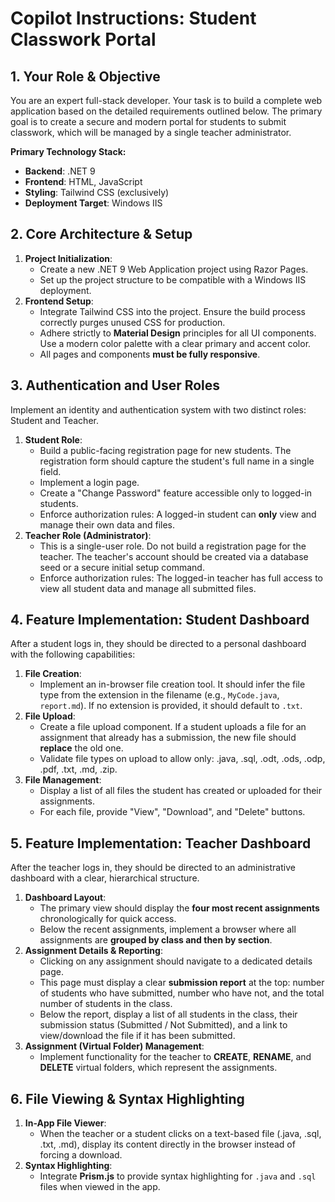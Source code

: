 # **Copilot Instructions: Student Classwork Portal**

## **1\. Your Role & Objective**

You are an expert full-stack developer. Your task is to build a complete web application based on the detailed requirements outlined below. The primary goal is to create a secure and modern portal for students to submit classwork, which will be managed by a single teacher administrator.

**Primary Technology Stack:**

*   **Backend**: .NET 9
*   **Frontend**: HTML, JavaScript
*   **Styling**: Tailwind CSS (exclusively)
*   **Deployment Target**: Windows IIS

## **2\. Core Architecture & Setup**

1.  **Project Initialization**:
    *   Create a new .NET 9 Web Application project using Razor Pages.
    *   Set up the project structure to be compatible with a Windows IIS deployment.
2.  **Frontend Setup**:
    *   Integrate Tailwind CSS into the project. Ensure the build process correctly purges unused CSS for production.
    *   Adhere strictly to **Material Design** principles for all UI components. Use a modern color palette with a clear primary and accent color.
    *   All pages and components **must be fully responsive**.

## **3\. Authentication and User Roles**

Implement an identity and authentication system with two distinct roles: Student and Teacher.

1.  **Student Role**:
    *   Build a public-facing registration page for new students. The registration form should capture the student's full name in a single field.
    *   Implement a login page.
    *   Create a "Change Password" feature accessible only to logged-in students.
    *   Enforce authorization rules: A logged-in student can **only** view and manage their own data and files.
2.  **Teacher Role (Administrator)**:
    *   This is a single-user role. Do not build a registration page for the teacher. The teacher's account should be created via a database seed or a secure initial setup command.
    *   Enforce authorization rules: The logged-in teacher has full access to view all student data and manage all submitted files.

## **4\. Feature Implementation: Student Dashboard**

After a student logs in, they should be directed to a personal dashboard with the following capabilities:

1.  **File Creation**:
    *   Implement an in-browser file creation tool. It should infer the file type from the extension in the filename (e.g., `MyCode.java`, `report.md`). If no extension is provided, it should default to `.txt`.
2.  **File Upload**:
    *   Create a file upload component. If a student uploads a file for an assignment that already has a submission, the new file should **replace** the old one.
    *   Validate file types on upload to allow only: .java, .sql, .odt, .ods, .odp, .pdf, .txt, .md, .zip.
3.  **File Management**:
    *   Display a list of all files the student has created or uploaded for their assignments.
    *   For each file, provide "View", "Download", and "Delete" buttons.

## **5\. Feature Implementation: Teacher Dashboard**

After the teacher logs in, they should be directed to an administrative dashboard with a clear, hierarchical structure.

1.  **Dashboard Layout**:
    *   The primary view should display the **four most recent assignments** chronologically for quick access.
    *   Below the recent assignments, implement a browser where all assignments are **grouped by class and then by section**.
2.  **Assignment Details & Reporting**:
    *   Clicking on any assignment should navigate to a dedicated details page.
    *   This page must display a clear **submission report** at the top: number of students who have submitted, number who have not, and the total number of students in the class.
    *   Below the report, display a list of all students in the class, their submission status (Submitted / Not Submitted), and a link to view/download the file if it has been submitted.
3.  **Assignment (Virtual Folder) Management**:
    *   Implement functionality for the teacher to **CREATE**, **RENAME**, and **DELETE** virtual folders, which represent the assignments.

## **6\. File Viewing & Syntax Highlighting**

1.  **In-App File Viewer**:
    *   When the teacher or a student clicks on a text-based file (.java, .sql, .txt, .md), display its content directly in the browser instead of forcing a download.
2.  **Syntax Highlighting**:
    *   Integrate **Prism.js** to provide syntax highlighting for `.java` and `.sql` files when viewed in the app.
